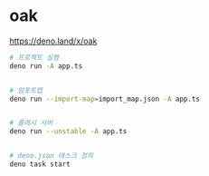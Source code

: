# oak

https://deno.land/x/oak



```bash
# 프로젝트 실행
deno run -A app.ts


# 임포트맵
deno run --import-map=import_map.json -A app.ts


# 플래시 서버
deno run --unstable -A app.ts


# deno.json 태스크 정의
deno task start
```
